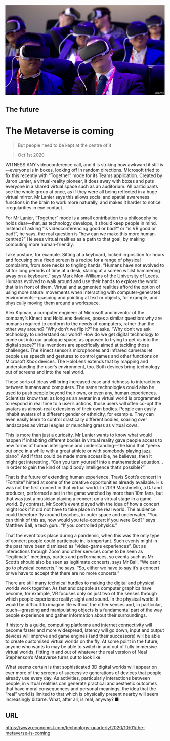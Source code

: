 ![](./images/20201003_TQP514.jpg)

## The future

# The Metaverse is coming

> But people need to be kept at the centre of it

> Oct 1st 2020

WITNESS ANY videoconference call, and it is striking how awkward it still is—everyone is in boxes, looking off in random directions. Microsoft tried to fix this recently with “Together” mode for its Teams application. Created by Jaron Lanier, a virtual-reality pioneer, it does away with boxes and puts everyone in a shared virtual space such as an auditorium. All participants see the whole group at once, as if they were all being reflected in a huge virtual mirror. Mr Lanier says this allows social and spatial awareness functions in the brain to work more naturally, and makes it harder to notice irregularities in eye contact.

For Mr Lanier, “Together” mode is a small contribution to a philosophy he holds dear—that, as technology develops, it should keep people in mind. Instead of asking “is videoconferencing good or bad?” or “is VR good or bad?”, he says, the real question is “how can we make this more human-centred?” He sees virtual realities as a path to that goal, by making computing more human-friendly.

Take posture, for example. Sitting at a keyboard, locked in position for hours and focusing on a fixed screen is a recipe for a range of physical complaints, from sore necks to tingling hands. “Humans have not evolved to sit for long periods of time at a desk, staring at a screen whilst hammering away on a keyboard,” says Mark Mon-Williams of the University of Leeds. Humans evolved to walk around and use their hands to explore the world that is in front of them.  Virtual and augmented realities afford the option of using more natural movements when interacting with computer-generated environments—grasping and pointing at text or objects, for example, and physically moving them around a workspace.

Alex Kipman, a computer engineer at Microsoft and inventor of the company’s Kinect and HoloLens devices, poses a similar question: why are humans required to conform to the needs of computers, rather than the other way around? “Why don’t we flip it?” he asks. “Why don’t we ask technology to understand our world? How do we get digital technology to come out into our analogue space, as opposed to trying to get us into the digital space?” His inventions are specifically aimed at tackling those challenges. The Kinect sensor’s microphones and infrared cameras let people use speech and gestures to control games and other functions on Microsoft Xbox devices. The HoloLens extends that by mapping and understanding the user’s environment, too. Both devices bring technology out of screens and into the real world.

These sorts of ideas will bring increased ease and richness to interactions between humans and computers. The same technologies could also be used to push people beyond their own, or even any, human experiences. Scientists know that, as long as an avatar in a virtual world is programmed to respond in real time to a user’s actions, those users will often co-opt the avatars as almost-real extensions of their own bodies. People can easily inhabit avatars of a different gender or ethnicity, for example. They can even easily learn to control drastically different bodies, soaring over landscapes as virtual eagles or munching grass as virtual cows.

This is more than just a curiosity. Mr Lanier wants to know what would happen if inhabiting different bodies in virtual reality gave people access to new forms of human intelligence and understanding—the kind that “peeks out once in a while with a great athlete or with somebody playing jazz piano”. And if that could be made more accessible, he believes, then it might get interesting. “Can you turn yourself into a mathematical equation…in order to gain the kind of rapid body intelligence that’s possible?”

That is the future of extending human experience. Travis Scott’s concert in “Fortnite” hinted at some of the creative opportunities already available. His was not the first concert in that virtual world. In 2019 Marshmello, a DJ and producer, performed a set in the game watched by more than 10m fans, but that was just a musician playing a concert on a virtual stage in a game world. By contrast, Mr Scott’s event played with the idea of how a concert might look if it did not have to take place in the real world. The audience could therefore fly around beaches, in outer space and underwater. “You can think of this as, how would you tele-concert if you were God?” says Matthew Ball, a tech guru. “If you controlled physics.”

That the event took place during a pandemic, when this was the only type of concert people could participate in, is important. Such events might in the past have been dismissed as “video-game experiences”. But as interactions through Zoom and other services come to be seen as “legitimate” meetings, parties and performances, so events such as Mr Scott’s should also be seen as legitimate concerts, says Mr Ball. “We can’t go to physical concerts,” he says. “So, either we have to say it’s a concert or we have to accept that there are no more concerts.”

There are still many technical hurdles to making the digital and physical worlds work together. As fast and capable as computer graphics have become, for example, VR focuses only on just two of the senses through which people experience reality: sight and sound. In the physical world, it would be difficult to imagine life without the other senses and, in particular, touch—grasping and manipulating objects is a fundamental part of the way people experience and gather information about their surroundings.

If history is a guide, computing platforms and internet connectivity will become faster and more widespread, latency will go down, input and output devices will improve and game engines (and their successors) will be able to create customised virtual worlds on the fly. At some point in the future, anyone who wants to may be able to switch in and out of fully immersive virtual worlds, flitting in and out of whatever the real version of Neal Stephenson’s Metaverse turns out to look like.

What seems certain is that sophisticated 3D digital worlds will appear on ever more of the screens of successive generations of devices that people already use every day. As activities, particularly interactions between people, in virtual realities can generate practical and aesthetic outcomes that have moral consequences and personal meanings, the idea that the “real” world is limited to that which is physically present nearby will seem increasingly bizarre. What, after all, is real, anyway? ■

## URL

https://www.economist.com/technology-quarterly/2020/10/01/the-metaverse-is-coming
